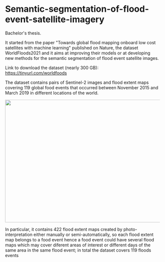 # Semantic-segmentation-of-flood-event-satellite-imagery
Bachelor's thesis.

It started from the paper "Towards global flood mapping onboard low cost satellites with machine learning" published on Nature, the dataset WorldFloods2021 and it aims at improving their models or at developing new methods for the semantic segmentation of flood event satellite images.

Link to download the dataset (nearly 300 GB): https://tinyurl.com/worldfoods

The dataset contains pairs of Sentinel-2 images and flood extent maps covering 119 global food events that occurred between November 2015 and March 2019 in different locations of the world.

<img src="flood_locations.jpeg" width="800" height="400">

In particular, it contains 422 flood extent maps created by photo-interpretation either manually or semi-automatically, so each flood extent map belongs to a food event hence a food event could have several flood maps which may cover diferent areas of interest or different days of the same area in the same flood event; in
total the dataset covers 119 floods events 
